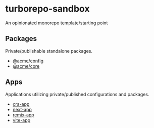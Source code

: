 # turborepo-sandbox

An opinionated monorepo template/starting point

## Packages

Private/publishable standalone packages.

- [@acme/config](./packages/acme-config/README.md)
- [@acme/core](./packages/acme-core/README.md)

## Apps

Applications utilizing private/published configurations and packages.

- [cra-app](./apps/cra-app/README.md)
- [next-app](./apps/next-app/README.md)
- [remix-app](./apps/remix-app/README.md)
- [vite-app](./apps/vite-app/README.md)
